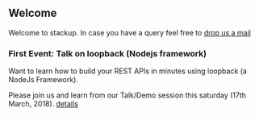## Welcome

Welcome to stackup.
In case you have a query feel free to [drop us a mail](mailto:bala@nus.edu.sg)

### First Event: Talk on loopback (Nodejs framework)

Want to learn how to build your REST APIs in minutes using loopback (a NodeJs Framework).

Please join us and learn from our Talk/Demo session this saturday (17th March, 2018).
[details](./talk01.md)